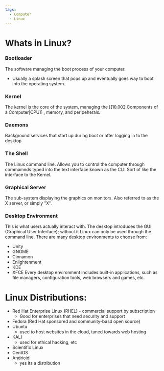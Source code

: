 ```yaml
---
tags:
  - Computer
  - Linux
---
```

# Whats in Linux?
### Bootloader
The software managing the boot process of your computer.
- Usually a splash screen that pops up and eventually goes way to boot into the operating system.
### Kernel
The kernel is the core of the system, managing the [[10.002 Components of a Computer|CPU]] , memory, and peripeherals.
### Daemons
Background services that start up during boot or after logging in to the desktop
### The Shell
The Linux command line. Allows you to control the computer through commamnds typed into the text interface known as the CLI.
Sort of like the interface to the Kernel.
### Graphical Server
The sub-system displaying the graphics on monitors. Also referred to as the X server, or simply "X".
### Desktop Environment
This is what users actually interact with.
The desktop introduces the GUI (Graphical User Interface); without it Linux can only be used through the command line. 
There are many desktop environments to choose from:
- Unity
- GNOME
- Cinnamon
- Enlightenment
- KDE
- XFCE
Every desktop environment includes built-in applications, such as file managers, configuration tools, web browsers and games, etc.

# Linux Distributions:
- Red Hat Enterprise Linux (RHEL) - commercial support by subscription
	- Good for enterprises that need security and support
- Fedora (Red Hat sponsored and community-basd open source)
- Ubuntu
	- used to host websites in the cloud, tuned towards web hosting
- KALI
	- used for ethical hacking, etc
- Scientific Linux
- CentOS
- Andrioid
	- yes its a distribution